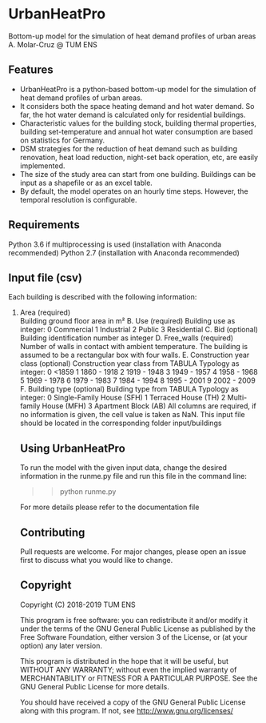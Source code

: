 # UrbanHeatPro
Bottom-up model for the simulation of heat demand profiles of urban areas
A. Molar-Cruz @ TUM ENS

## Features

  - UrbanHeatPro is a python-based bottom-up model for the simulation of heat demand profiles of urban areas.
  - It considers both the space heating demand and hot water demand. So far, the hot water demand is calculated only for residential buildings.
  - Characteristic values for the building stock, building thermal properties, building set-temperature and annual hot water consumption are based on statistics for Germany.
  - DSM strategies for the reduction of heat demand such as building renovation, heat load reduction, night-set back operation, etc, are easily implemented.
  - The size of the study area can start from one building. Buildings can be input as a shapefile or as an excel table.
  - By default, the model operates on an hourly time steps. However, the temporal resolution is configurable.


## Requirements
Python 3.6 if multiprocessing is used (installation with Anaconda recommended)
Python 2.7 (installation with Anaconda recommended)


## Input file (csv)
Each building is described with the following information:
<ol>
  <li>Area (required)</li>
      Building ground floor area in m²
  B.	Use (required)
      Building use as integer:
        0	Commercial
        1	Industrial
        2	Public
        3	Residential
  C.	Bid (optional)
      Building identification number as integer
  D.	Free_walls (required)
      Number of walls in contact with ambient temperature. The building is assumed to be a rectangular box with four walls.
  E.	Construction year class (optional)
      Construction year class from TABULA Typology as integer:
        0	<1859
        1	1860 - 1918
        2	1919 - 1948
        3	1949 - 1957
        4	1958 - 1968
        5	1969 - 1978
        6	1979 - 1983
        7	1984 - 1994
        8	1995 - 2001
        9	2002 - 2009
  F.	Building type (optional)
      Building type from TABULA Typology as integer:
        0	Single-Family House (SFH)
        1	Terraced House (TH)
        2	Multi-family House (MFH)
        3	Apartment Block (AB)
All columns are required, if no information is given, the cell value is taken as NaN.
This input file should be located in the corresponding folder input/buildings


## Using UrbanHeatPro
To run the model with the given input data, change the desired information in the runme.py file and run this file in the command line:
>> python runme.py

For more details please refer to the documentation file

## Contributing
Pull requests are welcome. For major changes, please open an issue first to discuss what you would like to change.


## Copyright
Copyright (C) 2018-2019 TUM ENS

This program is free software: you can redistribute it and/or modify it under the terms of the GNU General Public License as published by the Free Software Foundation, either version 3 of the License, or (at your option) any later version.

This program is distributed in the hope that it will be useful, but WITHOUT ANY WARRANTY; without even the implied warranty of MERCHANTABILITY or FITNESS FOR A PARTICULAR PURPOSE. See the GNU General Public License for more details.

You should have received a copy of the GNU General Public License along with this program. If not, see http://www.gnu.org/licenses/
